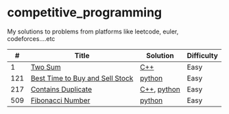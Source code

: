 # competitive_programming

My solutions to problems from platforms like leetcode, euler, codeforces....etc

| #   | Title                                                                  | Solution                                                                                                        | Difficulty |
| --- | ---------------------------------------------------------------------- | --------------------------------------------------------------------------------------------------------------- | ---------- |
| 1   | [Two Sum](https://leetcode.com/problems/two-sum/)                      | [C++](./cpp/twoSum/TwoSum.cpp)                                                                                  | Easy       |
|121|[Best Time to Buy and Sell Stock](https://leetcode.com/problems/best-time-to-buy-and-sell-stock/) | [python](./python/bestTimeToBuyAndSellStock/BestTimeToBuyAndSellStock.py)|Easy|
| 217 | [Contains Duplicate](https://leetcode.com/problems/contains-duplicate) | [C++](./cpp/containsDuplicate/ContainsDuplicate.cpp), [python](./python/containsDuplicate/ContainsDuplicate.py) | Easy       |
|509|[Fibonacci Number](https://leetcode.com/problems/fibonacci-number) | [python](./python/fibonacciNumber/FibonacciNumber.py)|Easy|
